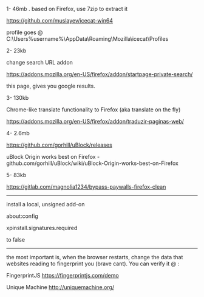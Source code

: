 1- 46mb . based on Firefox, use 7zip to extract it

https://github.com/muslayev/icecat-win64

profile goes @ C:\Users\%username%\AppData\Roaming\Mozilla\icecat\Profiles

 

2- 23kb

change search URL addon

https://addons.mozilla.org/en-US/firefox/addon/startpage-private-search/

this page, gives you google results.

 

3- 130kb

Chrome-like translate functionality to Firefox (aka translate on the fly)

https://addons.mozilla.org/en-US/firefox/addon/traduzir-paginas-web/

 

4- 2.6mb

https://github.com/gorhill/uBlock/releases

uBlock Origin works best on Firefox - github.com/gorhill/uBlock/wiki/uBlock-Origin-works-best-on-Firefox

 

5- 83kb

https://gitlab.com/magnolia1234/bypass-paywalls-firefox-clean

<hr>

install a local, unsigned add-on


about:config

xpinstall.signatures.required 

to false


<hr>


the most important is, when the browser restarts, change the data that websites reading to fingerprint you (brave cant). You can verify it @ :

FingerprintJS        https://fingerprintjs.com/demo

Unique Machine        http://uniquemachine.org/
